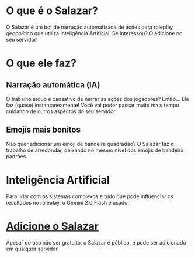 # O que é o Salazar?
O Salazar é um bot de narração automatizada de ações para roleplay geopolítico que utiliza
Inteligência Artificial! Se interessou? O adicione no seu servidor!
# O que ele faz?
## Narração automática (IA)
O trabalho árduo e cansativo de narrar as ações dos jogadores? Então... Ele faz (quase) instantaneamente! Você vai poder passar muito mais tempo cuidando de outros aspectos do seu servidor.
## Emojis mais bonitos
Não quer adicionar um emoji de bandeira quadradão? O Salazar faz o trabalho de arredondar, deixando no mesmo nível dos emojis de bandeira padrões.
# Inteligência Artificial
Para lidar com os sistemas complexos e tudo que pode influenciar os resultados no roleplay, o Gemini 2.0 Flash é usado.
# [Adicione o Salazar](https://discord.com/oauth2/authorize?client_id=767858186676994070)
Apesar do uso não ser gratuito, o Salazar é público, e pode ser adicionado em qualquer servidor.
